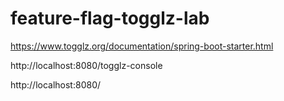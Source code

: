 # feature-flag-togglz-lab

https://www.togglz.org/documentation/spring-boot-starter.html

http://localhost:8080/togglz-console

http://localhost:8080/

